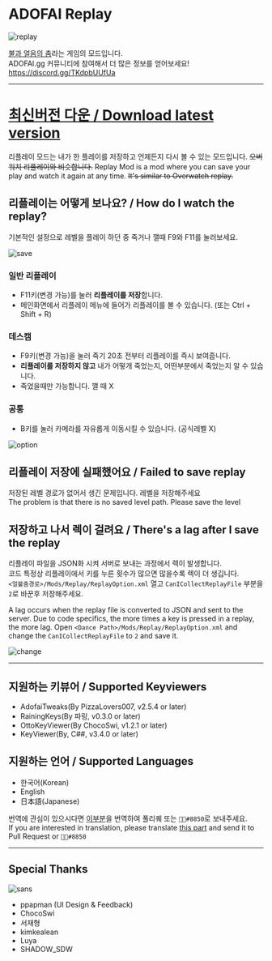 # ADOFAI Replay 

![replay](https://github.com/NoBrain0917/Replay/blob/master/Resource/adofai.gif?raw=true)

[불과 얼음의 춤](https://store.steampowered.com/app/977950/A_Dance_of_Fire_and_Ice/)라는 게임의 모드입니다.   
ADOFAI.gg 커뮤니티에 참여해서 더 많은 정보를 얻어보세요! https://discord.gg/TKdpbUUfUa

---

# [최신버전 다운 / Download latest version](https://github.com/NoBrain0917/Replay/releases)

리플레이 모드는 내가 한 플레이를 저장하고 언제든지 다시 볼 수 있는 모드입니다. ~~오버워치 리플레이와 비슷합니다.~~
Replay Mod is a mod where you can save your play and watch it again at any time. ~~It's similar to Overwatch replay.~~
    

## 리플레이는 어떻게 보나요? / How do I watch the replay?
기본적인 설정으로 레벨을 플레이 하던 중 죽거나 깰때 F9와 F11를 눌러보세요. 

![save](https://github.com/NoBrain0917/Replay/blob/master/Resource/save.png?raw=true)

### 일반 리플레이
 - F11키(변경 가능)를 눌러 **리플레이를 저장**합니다.
 - 메인화면에서 리플레이 메뉴에 들어가 리플레이를 볼 수 있습니다. (또는 Ctrl + Shift + R)

### 데스캠
 - F9키(변경 가능)을 눌러 죽기 20초 전부터 리플레이를 즉시 보여줍니다.
 - **리플레이를 저장하지 않고** 내가 어떻개 죽었는지, 어떤부분에서 죽었는지 알 수 있습니다.
 - 죽었을때만 가능합니다. 깰 때 X

### 공통
 - B키를 눌러 카메라를 자유롭게 이동시킬 수 있습니다. (공식레벨 X)


![option](https://github.com/NoBrain0917/Replay/blob/master/Resource/option.png?raw=true)

## 리플레이 저장에 실패했어요 / Failed to save replay    
저장된 레벨 경로가 없어서 생긴 문제입니다. 레벨을 저장해주세요   
The problem is that there is no saved level path. Please save the level

## 저장하고 나서 렉이 걸려요 / There's a lag after I save the replay    

리플레이 파일을 JSON화 시켜 서버로 보내는 과정에서 렉이 발생합니다.     
코드 특정상 리플레이에서 키를 누른 횟수가 많으면 많을수록 렉이 더 생깁니다.    
`<얼불춤경로>/Mods/Replay/ReplayOption.xml` 열고 `CanICollectReplayFile` 부분을 `2`로 바꾼후 저장해주세요.

A lag occurs when the replay file is converted to JSON and sent to the server.
Due to code specifics, the more times a key is pressed in a replay, the more lag.
Open `<Dance Path>/Mods/Replay/ReplayOption.xml` and change the `CanICollectReplayFile` to `2` and save it.

![change](https://github.com/NoBrain0917/Replay/blob/master/Resource/change.png?raw=true)

---

## 지원하는 키뷰어 / Supported Keyviewers
- AdofaiTweaks(By PizzaLovers007, v2.5.4 or later)
- RainingKeys(By 파링, v0.3.0 or later)
- OttoKeyViewer(By ChocoSwi, v1.2.1 or later)
- KeyViewer(By, C##, v3.4.0 or later)


## 지원하는 언어 / Supported Languages
- 한국어(Korean)
- English
- 日本語(Japanese)

번역에 관심이 있으시다면 [이부분](https://github.com/NoBrain0917/ADOFAI-Replay/blob/master/Replay/Languages/Korean.cs)을 번역하여 풀리퀘 또는 `᲼᲼#8850`로 보내주세요.    
If you are interested in translation, please translate [this part](https://github.com/NoBrain0917/ADOFAI-Replay/blob/master/Replay/Languages/English.cs) and send it to Pull Request or `᲼᲼#8850`

---

## Special Thanks
![sans](https://github.com/NoBrain0917/Replay/blob/master/Resource/specialtanks.gif?raw=true)
- ppapman (UI Design & Feedback)
- ChocoSwi
- 서재형
- kimkealean
- Luya
- SHADOW_SDW
